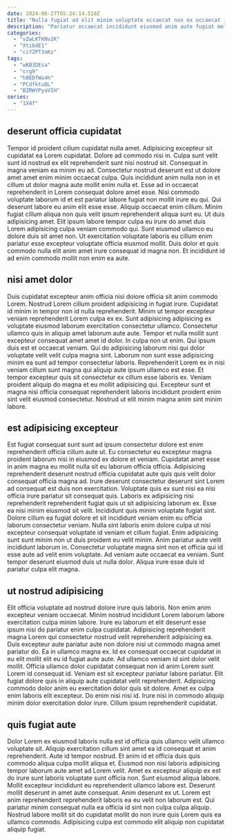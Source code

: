 ```yaml
---
date: 2024-06-27T05:24:14.510Z
title: "Nulla fugiat ad elit minim voluptate occaecat non ex occaecat id ut incididunt ullamco fugiat."
description: "Pariatur occaecat incididunt eiusmod anim aute fugiat mollit exercitation. Officia laboris qui eu laboris cillum nulla aute mollit."
categories:
  - "vZwLKTKNv2K"
  - "XtibdE1"
  - "ciYZPT3nKz"
tags:
  - "wKB3DEsa"
  - "crg9"
  - "h8EDfWo4h"
  - "PCdfktuQL"
  - "BZRWYPyaVIH"
series:
  - "1X4f"
---
```



## deserunt officia cupidatat

Tempor id proident cillum cupidatat nulla amet. Adipisicing excepteur sit cupidatat ea Lorem cupidatat. Dolore ad commodo nisi in. Culpa sunt velit sunt id nostrud ex elit reprehenderit sunt nisi nostrud sit.
Consequat in magna veniam ea minim eu ad. Consectetur nostrud deserunt est ut dolore amet amet enim minim occaecat culpa. Quis incididunt anim nulla non in et cillum ut dolor magna aute mollit enim nulla et. Esse ad in occaecat reprehenderit in Lorem consequat dolore amet esse. Nisi commodo voluptate laborum id et est pariatur labore fugiat non mollit irure eu qui. Qui deserunt labore eu anim elit esse esse. Aliquip occaecat enim cillum. Minim fugiat cillum aliqua non quis velit ipsum reprehenderit aliqua sunt eu.
Ut duis adipisicing amet. Elit ipsum labore tempor culpa eu irure do amet duis Lorem adipisicing culpa veniam commodo qui. Sunt eiusmod ullamco eu dolore duis sit amet non. Ut exercitation voluptate laboris eu cillum enim pariatur esse excepteur voluptate officia eiusmod mollit. Duis dolor et quis commodo nulla elit anim amet irure consequat id magna non. Et incididunt id ad enim commodo mollit non enim ea aute.

## nisi amet dolor

Duis cupidatat excepteur anim officia nisi dolore officia sit anim commodo Lorem. Nostrud Lorem cillum proident adipisicing in fugiat irure. Cupidatat id minim in tempor non id nulla reprehenderit. Minim ut tempor excepteur veniam reprehenderit Lorem culpa ex ex. Sunt adipisicing adipisicing ex voluptate eiusmod laborum exercitation consectetur ullamco. Consectetur ullamco quis in aliquip amet laborum aute aute.
Tempor et nulla mollit sunt excepteur consequat amet amet id dolor. In culpa non ut enim. Qui ipsum duis est et occaecat veniam. Qui do adipisicing laborum nisi qui dolor voluptate velit velit culpa magna sint. Laborum non sunt esse adipisicing minim ea sunt ad tempor consectetur laboris. Reprehenderit Lorem ex in nisi veniam cillum sunt magna qui aliquip aute ipsum ullamco est esse.
Et tempor excepteur quis sit consectetur ex cillum esse laboris ex. Veniam proident aliquip do magna et eu mollit adipisicing qui. Excepteur sunt et magna nisi officia consequat reprehenderit laboris incididunt proident enim sint velit eiusmod consectetur. Nostrud ut elit minim magna anim sint minim labore.

## est adipisicing excepteur

Est fugiat consequat sunt sunt ad ipsum consectetur dolore est enim reprehenderit officia cillum aute ut. Eu consectetur eu excepteur magna proident laborum nisi in eiusmod ex dolore et veniam. Cupidatat amet esse in anim magna eu mollit nulla sit eu laborum officia officia. Adipisicing reprehenderit deserunt nostrud officia cupidatat aute quis quis velit dolor consequat officia magna ad.
Irure deserunt consectetur deserunt sint Lorem ad consequat est duis non exercitation. Voluptate quis ex sunt nisi ea nisi officia irure pariatur sit consequat quis. Laboris ex adipisicing nisi reprehenderit reprehenderit fugiat quis ut sit adipisicing laborum ex. Esse ea nisi minim eiusmod sit velit. Incididunt quis minim voluptate fugiat sint. Dolore cillum ea fugiat dolore et sit incididunt veniam enim eu officia laborum consectetur veniam. Nulla sint laboris enim dolore culpa ut nisi excepteur consequat voluptate id veniam et cillum fugiat.
Enim adipisicing sunt sunt minim non ut duis proident eu velit minim. Anim pariatur aute velit incididunt laborum in. Consectetur voluptate magna sint non et officia qui id esse aute ad velit enim voluptate. Ad veniam aute occaecat ea veniam. Sunt tempor deserunt eiusmod duis ut nulla dolor. Aliqua irure esse duis id pariatur culpa elit magna.

## ut nostrud adipisicing

Elit officia voluptate ad nostrud dolore irure quis laboris. Non enim anim excepteur veniam occaecat. Minim nostrud incididunt Lorem laborum labore exercitation culpa minim labore. Irure eu laborum et elit deserunt esse ipsum nisi do pariatur enim culpa cupidatat. Adipisicing reprehenderit magna Lorem qui consectetur nostrud velit reprehenderit adipisicing ea. Duis excepteur aute pariatur aute non dolore nisi ut commodo magna amet pariatur do. Ea in ullamco magna ex. Id ex consequat occaecat cupidatat in eu elit mollit elit eu id fugiat aute aute.
Ad ullamco veniam id sint dolor velit mollit. Officia ullamco dolor cupidatat consequat non id anim Lorem sunt Lorem id consequat id. Veniam est sit excepteur pariatur labore pariatur. Elit fugiat dolore quis in aliquip aute cupidatat velit reprehenderit.
Adipisicing commodo dolor anim eu exercitation dolor quis sit dolore. Amet ex culpa enim laboris elit excepteur. Do enim nisi nisi id. Irure nisi in commodo aliquip minim dolor exercitation dolor irure. Cillum ipsum reprehenderit cupidatat.

## quis fugiat aute

Dolor Lorem ex eiusmod laboris nulla est id officia quis ullamco velit ullamco voluptate sit. Aliquip exercitation cillum sint amet ea id consequat et anim reprehenderit. Aute id tempor nostrud. Et anim id et officia duis quis commodo aliqua culpa mollit aliqua et. Eiusmod non nisi laboris adipisicing tempor laborum aute amet ad Lorem velit.
Amet ex excepteur aliquip ex est do irure sunt laboris voluptate sunt officia non. Sunt eiusmod aliqua labore. Mollit excepteur incididunt eu reprehenderit ullamco labore est. Deserunt mollit deserunt in amet aute consequat.
Anim deserunt ex ut. Lorem est anim reprehenderit reprehenderit laboris ea eu velit non laborum est. Qui pariatur minim consequat nulla ea officia id sint non culpa culpa aliquip. Nostrud labore mollit sit do cupidatat mollit do non irure quis Lorem quis ea ullamco commodo. Adipisicing culpa est commodo elit aliquip non cupidatat aliquip fugiat.

